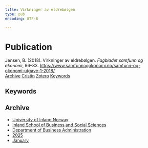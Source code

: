```yaml
---
title: Virkninger av eldrebølgen
type: pub
encoding: UTF-8

---
```

<h1>Publication</h1>
<article id="csl-bib-container-787HWZWD" class="csl-bib-container">
  <div class="csl-bib-body"> <div class="csl-entry">Jensen, B. (2018). Virkninger av eldrebølgen. <i>Fagbladet samfunn og økonomi</i>, 66–83. <a href="https://www.samfunnogokonomi.no/samfunn-og-okonomi-utgave-1-2018/">https://www.samfunnogokonomi.no/samfunn-og-okonomi-utgave-1-2018/</a></div> </div>
  <div class="csl-bib-buttons">
    <a href="#taxonomy-article-787HWZWD" alt="archive" class="csl-bib-button">Archive</a>
    <a href="https://app.cristin.no/results/show.jsf?id=2348477" alt="Cristin" class="csl-bib-button">Cristin</a>
    <a href="http://zotero.org/groups/5881554/items/787HWZWD" alt="Zotero" class="csl-bib-button">Zotero</a>
    <a href="#keywords-article-787HWZWD" alt="keywords" class="csl-bib-button">Keywords</a>
  </div>
  <div id="csl-bib-meta-container-787HWZWD"></div>
</article>
<div id="csl-bib-meta-787HWZWD" class="csl-bib-meta">
  <article id="keywords-article-787HWZWD" class="keywords-article">
    <h1>Keywords</h1>
    
  </article>
  <article id="taxonomy-article-787HWZWD" class="taxonomy-article">
    <h1>Archive</h1>
    <ul>
      <li><a href="{{< params subfolder >}}en/archive/?key=3DCRN523">University of Inland Norway</a></li>
      <li><a href="{{< params subfolder >}}en/archive/?key=DU8Q9LN9">Inland School of Business and Social Sciences</a></li>
      <li><a href="{{< params subfolder >}}en/archive/?key=3IQA89I8">Department of Business Administration</a></li>
      <li><a href="{{< params subfolder >}}en/archive/?key=7XFLPQNF">2025</a></li>
      <li><a href="{{< params subfolder >}}en/archive/?key=GN22DUGA">January</a></li>
    </ul>
  </article>
</div>

